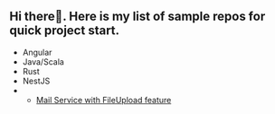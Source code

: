 ## Hi there👋. Here is my list of sample repos for quick project start.
- Angular
- Java/Scala
- Rust
- NestJS
- - [Mail Service with FileUpload feature](https://github.com/redwick/nestjs-mail-service)
